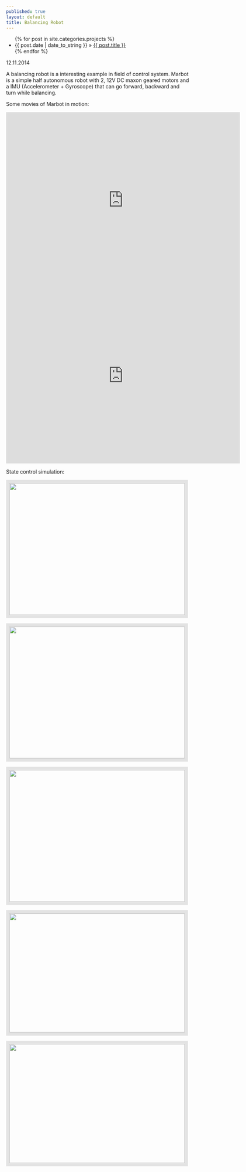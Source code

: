 ```yaml
---
published: true
layout: default
title: Balancing Robot
---
```

<div id="home">
  <ul class="posts">
    {% for post in site.categories.projects %}
      <li><span>{{ post.date | date_to_string }}</span> &raquo; <a href="{{ site.baseurl }}{{ post.url }}">{{ post.title }}</a></li>
    {% endfor %}
  </ul>
</div>
<p class="publish_date"> 12.11.2014</p>

A balancing robot is a interesting example in field of control system. Marbot is a simple half autonomous robot with 2, 12V DC maxon geared motors and a IMU (Accelerometer + Gyroscope) that can go forward, backward and turn while balancing. 

Some movies of Marbot in motion:

<iframe width="640" height="480" src="https://www.youtube.com/embed/eFX8kx1wI18" frameborder="0" allowfullscreen></iframe>
<iframe width="640" height="480" src="https://www.youtube.com/embed/su7aVd2Gg6g" frameborder="0" allowfullscreen></iframe>


State control simulation:

<p> <img src="{{ site.url }}{{ site.baseurl }}/images/pendel4g.gif" style="width:480px;height:360px;border:solid 9px #e3e3e3;" />
</p>
<p> <img src="{{ site.url }}{{ site.baseurl }}/images/pendel5g.gif" style="width:480px;height:360px;border:solid 9px #e3e3e3;" />
</p>
<p> <img src="{{ site.url }}{{ site.baseurl }}/images/pendel7g.gif" style="width:480px;height:360px;border:solid 9px #e3e3e3;" />
</p>



<p> <img src="{{ site.url }}{{ site.baseurl }}/images/marbot/o1.gif" style="width:480px;height:325px;border:solid 9px #e3e3e3;" />
<p> <img src="{{ site.url }}{{ site.baseurl }}/images/marbot/o2.gif" style="width:480px;height:325px;border:solid 9px #e3e3e3;" />
